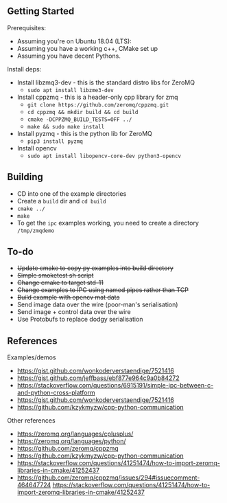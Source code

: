 Getting Started
---------------

Prerequisites:
* Assuming you're on Ubuntu 18.04 (LTS):
* Assuming you have a working c++, CMake set up
* Assuming you have decent Pythons. 


Install deps:
* Install libzmq3-dev - this is the standard distro libs for ZeroMQ
    * `sudo apt install libzme3-dev`
* Install cppzmq - this is a header-only cpp library for zmq
    * `git clone https://github.com/zeromq/cppzmq.git`
    * `cd cppzmq && mkdir build && cd build`
    * `cmake -DCPPZMQ_BUILD_TESTS=OFF ../`
    * `make && sudo make install`
* Install pyzmq - this is the python lib for ZeroMQ
    * `pip3 install pyzmq`
* Install opencv
    * `sudo apt install libopencv-core-dev python3-opencv`
    

Building
--------

* CD into one of the example directories
* Create a `build` dir and `cd build`
* `cmake ../`
* `make`
* To get the `ipc` examples working, you need to create a directory `/tmp/zmqdemo`


To-do
-----

* ~~Update cmake to copy py examples into build directory~~
* ~~Simple smoketest sh script~~
* ~~Change cmake to target std-11~~
* ~~Change examples to IPC using named pipes rather than TCP~~
* ~~Build example with opencv mat data~~
* Send image data over the wire (poor-man's serialisation)
* Send image + control data over the wire 
* Use Protobufs to replace dodgy serialisation



References
----------

Examples/demos
* https://gist.github.com/wonkoderverstaendige/7521416
* https://gist.github.com/jeffbass/ebf877e964c9a0b84272
* https://stackoverflow.com/questions/6915191/simple-ipc-between-c-and-python-cross-platform
* https://gist.github.com/wonkoderverstaendige/7521416
* https://github.com/kzykmyzw/cpp-python-communication

Other references
* https://zeromq.org/languages/cplusplus/
* https://zeromq.org/languages/python/
* https://github.com/zeromq/cppzmq
* https://github.com/kzykmyzw/cpp-python-communication
* https://stackoverflow.com/questions/41251474/how-to-import-zeromq-libraries-in-cmake/41252437
* https://github.com/zeromq/cppzmq/issues/294#issuecomment-464647724
https://stackoverflow.com/questions/41251474/how-to-import-zeromq-libraries-in-cmake/41252437
